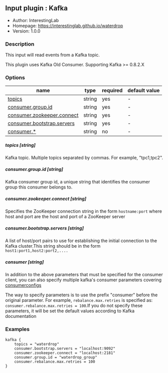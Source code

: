 ## Input plugin : Kafka

* Author: InterestingLab
* Homepage: https://interestinglab.github.io/waterdrop
* Version: 1.0.0

### Description

This input will read events from a Kafka topic.

This plugin uses Kafka Old Consumer. Supporting Kafka >= 0.8.2.X


### Options

| name | type | required | default value |
| --- | --- | --- | --- |
| [topics](#topics-string) | string | yes | - |
| [consumer.group.id](#consumergroupid-string) | string | yes | - |
| [consumer.zookeeper.connect](#consumerzookeeperconnect-string) | string | yes | - |
| [consumer.bootstrap.servers](#consumerbootstrapservers-string) | string | yes | - |
| [consumer.*](#consumer-string) | string | no | - |

##### topics [string]

Kafka topic. Multiple topics separated by commas. For example, "tpc1,tpc2".

##### consumer.group.id [string]

Kafka consumer group id, a unique string that identifies the consumer group this consumer belongs to.

##### consumer.zookeeper.connect [string]

Specifies the ZooKeeper connection string in the form `hostname:port` where host and port are the host and port of a ZooKeeper server

##### consumer.bootstrap.servers [string]

A list of host/port pairs to use for establishing the initial connection to the Kafka cluster.This string should be in the form `host1:port1,host2:port2,.... `

##### consumer [string]

In addition to the above parameters that must be specified for the consumer client, you can also specify multiple kafka's consumer parameters covering [consumerconfigs](http://kafka.apache.org/10/documentation.html#consumerconfigs)

The way to specify parameters is to use the prefix "consumer" before the original parameter. For example, `rebalance.max.retries` is specified as: `consumer.rebalance.max.retries = 100`.If you do not specify these parameters, it will be set the default values according to Kafka documentation


### Examples

```
kafka {
    topics = "waterdrop"
    consumer.bootstrap.servers = "localhost:9092"
    consumer.zookeeper.connect = "localhost:2181"
    consumer.group.id = "waterdrop_group"
    consumer.rebalance.max.retries = 100
}
```